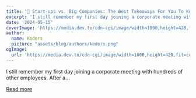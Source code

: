 ```yaml
---
title: '📕 Start-ups vs. Big Companies: The Best Takeaways For You To Know 📊'
excerpt: 'I still remember my first day joining a corporate meeting with hundreds of other employees. After a...'
date: '2024-05-15'
coverImage: 'https://media.dev.to/cdn-cgi/image/width=1000,height=420,fit=cover,gravity=auto,format=auto/https%3A%2F%2Fdev-to-uploads.s3.amazonaws.com%2Fuploads%2Farticles%2Fyvdhk0evw8h1isf2wo1d.png'
author:
  name: Koders
  picture: "assets/blog/authors/koders.png"
ogImage:
  url: 'https://media.dev.to/cdn-cgi/image/width=1000,height=420,fit=cover,gravity=auto,format=auto/https%3A%2F%2Fdev-to-uploads.s3.amazonaws.com%2Fuploads%2Farticles%2Fyvdhk0evw8h1isf2wo1d.png'
---
```


I still remember my first day joining a corporate meeting with hundreds of other employees. After a...

[Read more](https://dev.to/wasp/start-ups-vs-big-companies-the-best-takeaways-for-you-to-know-28n5)
